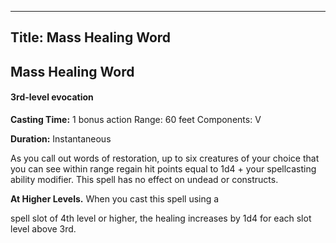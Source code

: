 -------------------------
Title: Mass Healing Word
-------------------------

## Mass Healing Word

#### 3rd-level evocation


**Casting Time:** 1 bonus action Range:
60 feet Components: V

**Duration:** Instantaneous


As you call out words of restoration, up to six creatures of your choice
that you can see within range regain hit points equal to 1d4 + your
spellcasting ability modifier. This spell has no effect on undead or
constructs.

**At Higher Levels.** When you cast this spell using
a

spell slot of 4th level or higher, the healing increases by 1d4 for each
slot level above 3rd.


